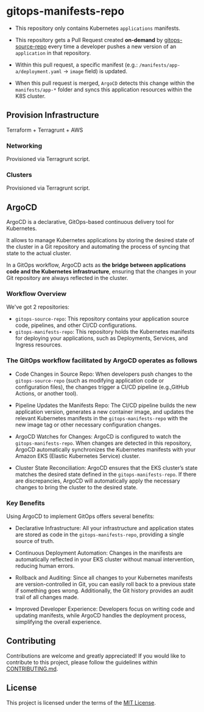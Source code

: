 # gitops-manifests-repo

- This repository only contains Kubernetes `applications` manifests.

- This repository gets a Pull Request created **on-demand** by [gitops-source-repo](https://github.com/juanroldan1989/gitops-source-repo) every time a developer pushes a new version of an `application` in that repository.

- Within this pull request, a specific manifest (e.g.: `/manifests/app-a/deployment.yaml` -> `image` field) is updated.

- When this pull request is merged, `ArgoCD` detects this change within the `manifests/app-*` folder and syncs this application resources within the K8S cluster.

## Provision Infrastructure

Terraform + Terragrunt + AWS

### Networking

Provisioned via Terragrunt script.

### Clusters

Provisioned via Terragrunt script.

## ArgoCD

ArgoCD is a declarative, GitOps-based continuous delivery tool for Kubernetes.

It allows to manage Kubernetes applications by storing the desired state of the cluster in a Git repository and automating the process of syncing that state to the actual cluster.

In a GitOps workflow, ArgoCD acts as **the bridge between applications code and the Kubernetes infrastructure**, ensuring that the changes in your Git repository are always reflected in the cluster.

### Workflow Overview

We've got 2 repositories:

- `gitops-source-repo`: This repository contains your application source code, pipelines, and other CI/CD configurations.
- `gitops-manifests-repo`: This repository holds the Kubernetes manifests for deploying your applications, such as Deployments, Services, and Ingress resources.

### The GitOps workflow facilitated by ArgoCD operates as follows

- Code Changes in Source Repo: When developers push changes to the `gitops-source-repo` (such as modifying application code or configuration files), the changes trigger a CI/CD pipeline (e.g.,GitHub Actions, or another tool).

- Pipeline Updates the Manifests Repo: The CI/CD pipeline builds the new application version, generates a new container image, and updates the relevant Kubernetes manifests in the `gitops-manifests-repo` with the new image tag or other necessary configuration changes.

- ArgoCD Watches for Changes: ArgoCD is configured to watch the `gitops-manifests-repo`. When changes are detected in this repository, ArgoCD automatically synchronizes the Kubernetes manifests with your Amazon EKS (Elastic Kubernetes Service) cluster.

- Cluster State Reconciliation: ArgoCD ensures that the EKS cluster’s state matches the desired state defined in the `gitops-manifests-repo`. If there are discrepancies, ArgoCD will automatically apply the necessary changes to bring the cluster to the desired state.

### Key Benefits

Using ArgoCD to implement GitOps offers several benefits:

- Declarative Infrastructure: All your infrastructure and application states are stored as code in the `gitops-manifests-repo`, providing a single source of truth.

- Continuous Deployment Automation: Changes in the manifests are automatically reflected in your EKS cluster without manual intervention, reducing human errors.

- Rollback and Auditing: Since all changes to your Kubernetes manifests are version-controlled in Git, you can easily roll back to a previous state if something goes wrong. Additionally, the Git history provides an audit trail of all changes made.

- Improved Developer Experience: Developers focus on writing code and updating manifests, while ArgoCD handles the deployment process, simplifying the overall experience.

## Contributing

Contributions are welcome and greatly appreciated! If you would like to contribute to this project, please follow the guidelines within [CONTRIBUTING.md](CONTRIBUTING.md).

## License

This project is licensed under the terms of the [MIT License](LICENSE).
